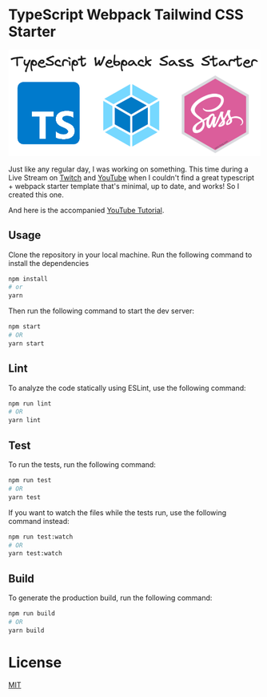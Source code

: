 # TypeScript Webpack Tailwind CSS Starter

<div>
  <img src="./src/assets/meta.png">
</div>

Just like any regular day, I was working on something. This time during a Live Stream on [Twitch](https://twitch.tv/CodeWithAhsan) and [YouTube](https://youtube.com/c/CodeWithAhsan) when I couldn't find a great typescript + webpack starter template that's minimal, up to date, and works! So I created this one.

And here is the accompanied [YouTube Tutorial](https://www.youtube.com/watch?v=2JKGGMD4fXk).
## Usage
Clone the repository in your local machine.
Run the following command to install the dependencies
```bash
npm install
# or
yarn
```

Then run the following command to start the dev server:
```bash
npm start
# OR
yarn start
```

## Lint
To analyze the code statically using ESLint, use the following command:
```bash
npm run lint
# OR
yarn lint
```

## Test
To run the tests, run the following command:
```bash
npm run test
# OR
yarn test
```
If you want to watch the files while the tests run, use the following command instead:
```bash
npm run test:watch
# OR
yarn test:watch
```

## Build
To generate the production build, run the following command:
```bash
npm run build
# OR
yarn build
```

# License
[MIT](LICENSE)